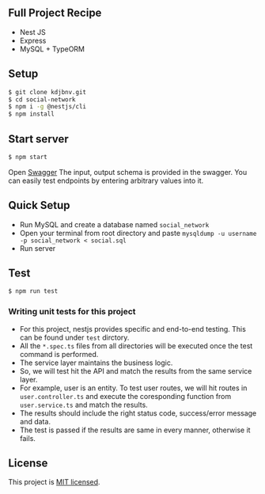 ## Full Project Recipe

* Nest JS
* Express
* MySQL + TypeORM

## Setup

```bash
$ git clone kdjbnv.git
$ cd social-network
$ npm i -g @nestjs/cli
$ npm install
```

## Start server

```bash
$ npm start
```
Open [Swagger](http://localhost:5000/swagger)
The input, output schema is provided in the swagger. You can easily test endpoints by entering arbitrary values into it.

## Quick Setup

* Run MySQL and create a database named `social_network`
* Open your terminal from root directory and paste `mysqldump -u username -p social_network < social.sql`
* Run server

## Test

```bash
$ npm run test
```

### Writing unit tests for this project

* For this project, nestjs provides specific and end-to-end testing. This can be found under `test` dirctory.
* All the `*.spec.ts` files from all directories will be executed once the test command is performed.
* The service layer maintains the business logic.
* So, we will test hit the API and match the results from the same service layer.
* For example, user is an entity. To test user routes, we will hit routes in `user.controller.ts` and execute the coresponding function from `user.service.ts` and match the results.
* The results should include the right status code, success/error message and data.
* The test is passed if the results are same in every manner, otherwise it fails.

## License

This project is [MIT licensed](LICENSE).
